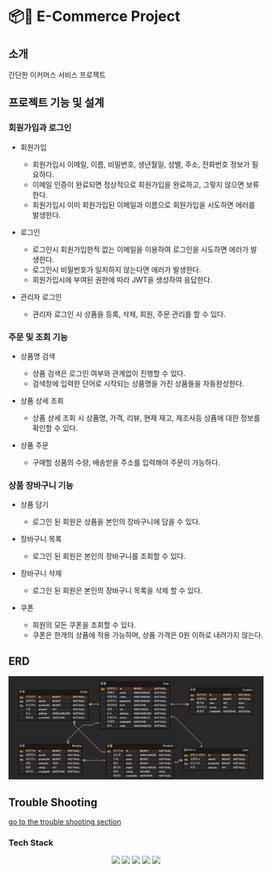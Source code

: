 # 📦🚚 E-Commerce Project

## 소개
간단한 이커머스 서비스 프로젝트

## 프로젝트 기능 및 설계
### 회원가입과 로그인
- 회원가입
    - 회원가입시 이메일, 이름, 비밀번호, 생년월일, 성별, 주소, 전화번호 정보가 필요하다.
    - 이메일 인증이 완료되면 정상적으로 회원가입을 완료하고, 그렇지 않으면 보류한다.
    - 회원가입시 이미 회원가입된 이메일과 이름으로 회원가입을 시도하면 에러를 발생한다.


- 로그인
    - 로그인시 회원가입한적 없는 이메일을 이용하여 로그인을 시도하면 에러가 발생한다.
    - 로그인시 비밀번호가 일치하지 않는다면 에러가 발생한다.
    - 회원가입시에 부여된 권한에 따라 JWT을 생성하여 응답한다.


- 관리자 로그인
    - 관리자 로그인 시 상품을 등록, 삭제, 회원, 주문 관리를 할 수 있다.

### 주문 및 조회 기능
- 상품명 검색
    - 상품 검색은 로그인 여부와 관계없이 진행할 수 있다.
    - 검색창에 입력한 단어로 시작되는 상품명을 가진 상품들을 자동완성한다.


- 상품 상세 조회
    - 상품 상세 조회 시 상품명, 가격, 리뷰, 현재 재고, 제조사등 상품에 대한 정보를 확인할 수 있다.


- 상품 주문
    - 구매할 상품의 수량, 배송받을 주소를 입력해야 주문이 가능하다.

### 상품 장바구니 기능

- 상품 담기
    - 로그인 된 회원은 상품을 본인의 장바구니에 담을 수 있다.


- 장바구니 목록
    - 로그인 된 회원은 본인의 장바구니를 조회할 수 있다.


- 장바구니 삭제
    - 로그인 된 회원은 본인의 장바구니 목록을 삭제 할 수 있다.


- 쿠폰
    - 회원의 모든 쿠폰을 조회할 수 있다.
    - 쿠폰은 한개의 상품에 적용 가능하며, 상품 가격은 0원 이하로 내려가지 않는다.

## ERD
![ERD](doc/img/erd.png)

## Trouble Shooting
[go to the trouble shooting section](doc/TROUBLE_SHOOTING.md)

### Tech Stack
<div align=center> 
  <img src="https://img.shields.io/badge/java-007396?style=for-the-badge&logo=java&logoColor=white"> 
  <img src="https://img.shields.io/badge/spring-6DB33F?style=for-the-badge&logo=spring&logoColor=white"> 
  <img src="https://img.shields.io/badge/mysql-4479A1?style=for-the-badge&logo=mysql&logoColor=white"> 
  <img src="https://img.shields.io/badge/git-F05032?style=for-the-badge&logo=git&logoColor=white">
  <img src="https://img.shields.io/badge/redis-%23DD0031.svg?&style=for-the-badge&logo=redis&logoColor=white">
</div>
